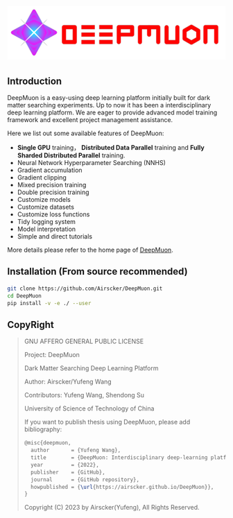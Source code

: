 <h1><center><img src="./Resources/DeepMuon.png" width='900px'></center></h1>

## Introduction

DeepMuon is a easy-using deep learning platform initially built for dark matter searching experiments. Up to now it has been a interdisciplinary deep learning platform. We are eager to provide advanced model training framework and excellent project management assistance.

Here we list out some available features of DeepMuon:

- **Single GPU** training， **Distributed Data Parallel** training and **Fully Sharded Distributed Parallel** training.
- Neural Network Hyperparameter Searching (NNHS)
- Gradient accumulation
- Gradient clipping
- Mixed precision training
- Double precision training
- Customize models
- Customize datasets
- Customize loss functions
- Tidy logging system
- Model interpretation
- Simple and direct tutorials

More details please refer to the home page of [DeepMuon](https://airscker.github.io/DeepMuon/).

## Installation (From source recommended)

```bash
git clone https://github.com/Airscker/DeepMuon.git
cd DeepMuon
pip install -v -e ./ --user
```

## CopyRight

> GNU AFFERO GENERAL PUBLIC LICENSE
>
> Project: DeepMuon
>
> Dark Matter Searching Deep Learning Platform
>
> Author: Airscker/Yufeng Wang
>
> Contributors: Yufeng Wang, Shendong Su
>
> University of Science of Technology of China
>
> If you want to publish thesis using DeepMuon, please add bibliography:
>
> ```tex
> @misc{deepmuon,
>   author       = {Yufeng Wang},
>   title        = {DeepMuon: Interdisciplinary deep-learning platform},
>   year         = {2022},
>   publisher    = {GitHub},
>   journal      = {GitHub repository},
>   howpublished = {\url{https://airscker.github.io/DeepMuon}},
> }
> ```
> Copyright (C) 2023 by Airscker(Yufeng), All Rights Reserved.
